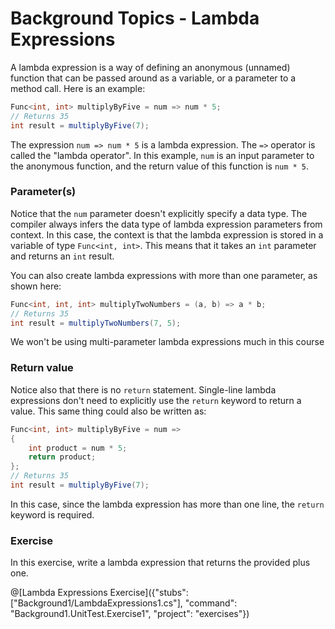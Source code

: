 [//]: # (GENERATED FILE -- DO NOT EDIT)
# Background Topics - Lambda Expressions

A lambda expression is a way of defining an anonymous (unnamed) function that can be passed around as a variable, or a parameter to a method call. Here is an example:

```csharp
Func<int, int> multiplyByFive = num => num * 5;
// Returns 35
int result = multiplyByFive(7);
```

The expression `num => num * 5` is a lambda expression. The `=>` operator is called the "lambda operator". In this example, `num` is an input parameter to the anonymous function, and the return value of this function is `num * 5`.

### Parameter(s)
Notice that the `num` parameter doesn't explicitly specify a data type. The compiler always infers the data type of lambda expression parameters from context. In this case, the context is that the lambda expression is stored in a variable of type `Func<int, int>`. This means that it takes an `int` parameter and returns an `int` result.

You can also create lambda expressions with more than one parameter, as shown here:

```csharp
Func<int, int, int> multiplyTwoNumbers = (a, b) => a * b;
// Returns 35
int result = multiplyTwoNumbers(7, 5);
```

We won't be using multi-parameter lambda expressions much in this course

### Return value
Notice also that there is no `return` statement. Single-line lambda expressions don't need to explicitly use the `return` keyword to return a value. This same thing could also be written as:

```csharp
Func<int, int> multiplyByFive = num =>
{
    int product = num * 5;
    return product;
};
// Returns 35
int result = multiplyByFive(7);
```

In this case, since the lambda expression has more than one line, the `return` keyword is required.

### Exercise
In this exercise, write a lambda expression that returns the provided plus one.

@[Lambda Expressions Exercise]({"stubs": ["Background1/LambdaExpressions1.cs"], "command": "Background1.UnitTest.Exercise1", "project": "exercises"})
